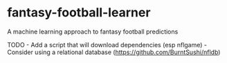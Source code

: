 # fantasy-football-learner
A machine learning approach to fantasy football predictions

TODO  - Add a script that will download dependencies (esp nflgame)
      - Consider using a relational database (https://github.com/BurntSushi/nfldb)
